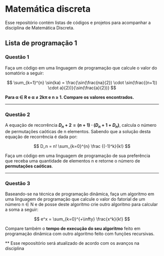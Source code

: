 # Matemática discreta
Esse repositório contém listas de códigos e projetos para acompanhar a disciplina de Matemática Discreta.

## Lista de programação 1
### Questão 1
Faça um código em uma linguagem de programação que calcule o valor do somatório a seguir:

$$
\sum_{k=1}^{n} \sin(ka) = \frac{\sin(\frac{na}{2}) \cdot \sin(\frac{(n+1)) \cdot a}{2})}{\sin(\frac{a}{2})}
$$

**Para α ∈ R e α ≠ 2kπ e n ≥ 1. Compare os valores encontrados.**

---

### Questão 2

A equação de recorrência **$D_n+2 = (n + 1) \cdot (D_n+1 + D_n)$**, calcula o número de permutações caóticas de n elementos. Sabendo que a solução desta equação de recorrência é dada por:

$$
D_n = n! \sum_{k=0}^{n} \frac {(-1)^k}{k!}
$$

Faça um código em uma linguagem de programação de sua preferência que receba uma quantidade de elementos n e retorne o número de **permutações caóticas**.

---

### Questão 3

Baseando-se na técnica de programação dinâmica, faça um algoritmo em uma linguagem de programação que calcule o valor do fatorial de um número n ∈ N e de posse deste algoritmo crie outro algoritmo para calcular a soma a seguir:

$$
e^x = \sum_{k=0}^{+\infty} \frac{x^k}{k!} 
$$

Compare também o **tempo de execução do seu algoritmo** feito em programação dinâmica com outro algoritmo feito com funções recursivas.


** Esse repoositório será atualizado de acordo com os avanços na disciplina
